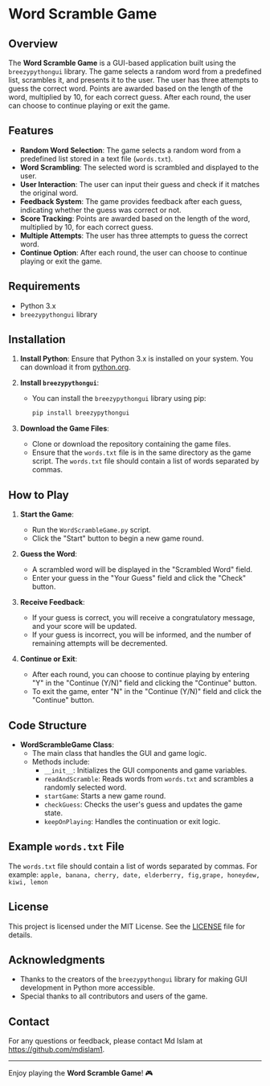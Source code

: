 # Word Scramble Game

## Overview

The **Word Scramble Game** is a GUI-based application built using the `breezypythongui` library. The game selects a random word from a predefined list, scrambles it, and presents it to the user. The user has three attempts to guess the correct word. Points are awarded based on the length of the word, multiplied by 10, for each correct guess. After each round, the user can choose to continue playing or exit the game.

## Features

- **Random Word Selection**: The game selects a random word from a predefined list stored in a text file (`words.txt`).
- **Word Scrambling**: The selected word is scrambled and displayed to the user.
- **User Interaction**: The user can input their guess and check if it matches the original word.
- **Feedback System**: The game provides feedback after each guess, indicating whether the guess was correct or not.
- **Score Tracking**: Points are awarded based on the length of the word, multiplied by 10, for each correct guess.
- **Multiple Attempts**: The user has three attempts to guess the correct word.
- **Continue Option**: After each round, the user can choose to continue playing or exit the game.

## Requirements

- Python 3.x
- `breezypythongui` library

## Installation

1. **Install Python**: Ensure that Python 3.x is installed on your system. You can download it from [python.org](https://www.python.org/downloads/).

2. **Install `breezypythongui`**:
   - You can install the `breezypythongui` library using pip:
     ```bash
     pip install breezypythongui
     ```

3. **Download the Game Files**:
   - Clone or download the repository containing the game files.
   - Ensure that the `words.txt` file is in the same directory as the game script. The `words.txt` file should contain a list of words separated by commas.

## How to Play

1. **Start the Game**:
   - Run the `WordScrambleGame.py` script.
   - Click the "Start" button to begin a new game round.

2. **Guess the Word**:
   - A scrambled word will be displayed in the "Scrambled Word" field.
   - Enter your guess in the "Your Guess" field and click the "Check" button.

3. **Receive Feedback**:
   - If your guess is correct, you will receive a congratulatory message, and your score will be updated.
   - If your guess is incorrect, you will be informed, and the number of remaining attempts will be decremented.

4. **Continue or Exit**:
   - After each round, you can choose to continue playing by entering "Y" in the "Continue (Y/N)" field and clicking the "Continue" button.
   - To exit the game, enter "N" in the "Continue (Y/N)" field and click the "Continue" button.

## Code Structure

- **WordScrambleGame Class**:
  - The main class that handles the GUI and game logic.
  - Methods include:
    - `__init__`: Initializes the GUI components and game variables.
    - `readAndScramble`: Reads words from `words.txt` and scrambles a randomly selected word.
    - `startGame`: Starts a new game round.
    - `checkGuess`: Checks the user's guess and updates the game state.
    - `keepOnPlaying`: Handles the continuation or exit logic.

## Example `words.txt` File

The `words.txt` file should contain a list of words separated by commas. For example:
`apple, banana, cherry, date, elderberry, fig,grape, honeydew, kiwi, lemon`

## License

This project is licensed under the MIT License. See the [LICENSE](LICENSE) file for details.

## Acknowledgments

- Thanks to the creators of the `breezypythongui` library for making GUI development in Python more accessible.
- Special thanks to all contributors and users of the game.

## Contact

For any questions or feedback, please contact Md Islam at https://github.com/mdislam1.

---

Enjoy playing the **Word Scramble Game**! 🎮
